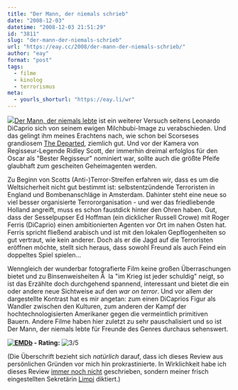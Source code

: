 ```yaml
---
title: "Der Mann, der niemals schrieb"
date: "2008-12-03"
datetime: "2008-12-03 21:51:29"
id: "3811"
slug: "der-mann-der-niemals-schrieb"
url: "https://eay.cc/2008/der-mann-der-niemals-schrieb/"
author: "eay"
format: "post"
tags:
  - filme
  - kinolog
  - terrorismus
meta:
  - yourls_shorturl: "https://eay.li/wr"
---
```


![](/uploads/2008/bodyoflies.jpg)[Der Mann, der niemals lebte](http://www.imdb.com/title/tt0758774/) ist ein weiterer Versuch seitens Leonardo DiCaprio sich von seinem ewigen Milchbubi-Image zu verabschieden. Und das gelingt ihm meines Erachtens nach, wie schon bei Scorseses grandiosem [The Departed](http://www.amazon.de/exec/obidos/ASIN/B000UWT92S/eayznet-21), ziemlich gut. Und vor der Kamera von Regisseur-Legende Ridley Scott, der immerhin dreimal erfolglos für den Oscar als "Bester Regisseur" nominiert war, sollte auch die größte Pfeife glaubhaft zum gescheiten Geheimagenten werden.

Zu Beginn von Scotts (Anti-)Terror-Streifen erfahren wir, dass es um die Weltsicherheit nicht gut bestimmt ist: selbstentzündende Terroristen in England und Bombenanschläge in Amsterdam. Dahinter steht eine neue so viel besser organisierte Terrororganisation - und wer das friedliebende Holland angreift, muss es schon faustdick hinter den Ohren haben. Gut, dass der Sesselpupser Ed Hoffman (ein dicklicher Russell Crowe) mit Roger Ferris (DiCaprio) einen ambitionierten Agenten vor Ort im nahen Osten hat. Ferris spricht fließend arabisch und ist mit den lokalen Gepflogenheiten so gut vertraut, wie kein anderer. Doch als er die Jagd auf die Terroristen eröffnen möchte, stellt sich heraus, dass sowohl Freund als auch Feind ein doppeltes Spiel spielen...

Wenngleich der wunderbar fotografierte Film keine großen Überraschungen bietet und zu Binsenweisheiten Ã  la "im Krieg ist jeder schuldig" neigt, so ist das Erzählte doch durchgehend spannend, interessant und bietet die ein oder andere neue Sichtweise auf den _war on terror_. Und vor allem der dargestellte Kontrast hat es mir angetan: zum einen DiCaprios Figur als Wandler zwischen den Kulturen, zum anderen der Kampf der hochtechnologisierten Amerikaner gegen die vermeintlich primitiven Bauern. Andere Filme haben hier zuletzt zu sehr pauschalisiert und so ist Der Mann, der niemals lebte für Freunde des Genres durchaus sehenswert.

 **[![EMDb](/uploads/pages/emdb/emdb_mini.gif)](http://eay.cc/emdb/) - Rating:** ![3/5](/uploads/pages/emdb/s_3.gif)

(Die Überschrift bezieht sich _natürlich_ darauf, dass ich dieses Review aus persönlichen Gründen vor mich hin prokrastinierte. In Wirklichkeit habe ich dieses Review [immer noch nicht](//eay.cc/2008/unzusammenhangende-gedankenschnipsel/) geschrieben, sondern meiner frisch eingestellten Sekretärin [Limpi](http://spaetz.eayz.net) diktiert.)
